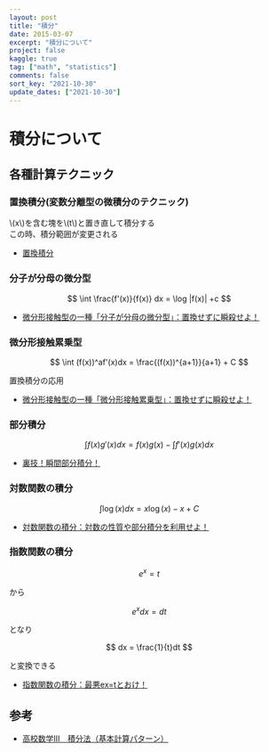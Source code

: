 ```yaml
---
layout: post
title: "積分"
date: 2015-03-07
excerpt: "積分について"
project: false
kaggle: true
tag: ["math", "statistics"]
comments: false
sort_key: "2021-10-30"
update_dates: ["2021-10-30"]
---
```


# 積分について

## 各種計算テクニック

### 置換積分(変数分離型の微積分のテクニック)

\\(x\\)を含む塊を\\(t\\)と置き直して積分する  
この時、積分範囲が変更される  

 - [置換積分](https://examist.jp/mathematics/integration/tikansekibun/)

### 分子が分母の微分型

$$
\int \frac{f'(x)}{f(x)} dx = \log |f(x)| +c
$$

 - [微分形接触型の一種「分子が分母の微分型」：置換せずに瞬殺せよ！](https://examist.jp/mathematics/integration/bunsibunbobibun/)

### 微分形接触累乗型

$$
\int (f(x))^af'(x)dx = \frac{(f(x))^{a+1}}{a+1} + C
$$

置換積分の応用
 
 - [微分形接触型の一種「微分形接触累乗型」：置換せずに瞬殺せよ！](https://examist.jp/mathematics/integration/bibunkeiruijyou/)

### 部分積分

$$
\int f(x)g'(x)dx=f(x)g(x)-\int f'(x)g(x)dx
$$

 - [裏技！瞬間部分積分！](https://examist.jp/mathematics/integration/syunkanbubunsekibun/)

### 対数関数の積分

$$
\int \log(x) dx = x \log(x) - x +C
$$
 
 - [対数関数の積分：対数の性質や部分積分を利用せよ！](https://examist.jp/mathematics/integration/log-sekibun/)

### 指数関数の積分

$$
e^x = t
$$

から

$$
e^x dx = dt
$$

となり

$$
dx = \frac{1}{t}dt
$$

と変換できる

 - [指数関数の積分：最悪ex=tとおけ！](https://examist.jp/mathematics/integration/exp-sekibun/)


## 参考
 - [高校数学Ⅲ　積分法（基本計算パターン）](https://examist.jp/category/mathematics/integration/)
